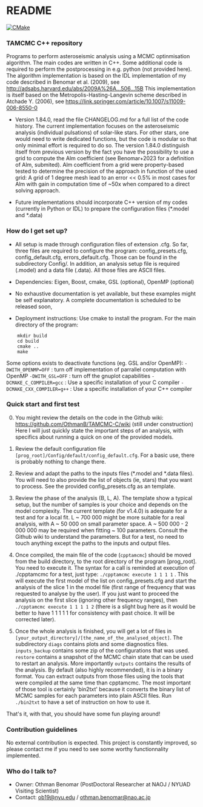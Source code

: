 # README #

[![CMake](https://github.com/OthmanB/TAMCMC-C/actions/workflows/cmake.yml/badge.svg)](https://github.com/OthmanB/TAMCMC-C/actions/workflows/cmake.yml)

### TAMCMC C++ repository ###

Programs to perform asteroseismic analysis using a MCMC optinmisation algorithm. The main codes are written in C++. Some additional code is required to perform the postprocessing in e.g. python (not provided here). 
The algorithm implementation is based on the IDL implementation of my code described in Benomar et al. (2009), see http://adsabs.harvard.edu/abs/2009A%26A...506...15B
This implementation is itself based on the Metropolis-Hasting-Langevin scheme described in Atchade Y. (2006), see https://link.springer.com/article/10.1007/s11009-006-8550-0

* Version 1.84.0, read the file CHANGELOG.md for a full list of the code history.
	The current implementation focuses on the asteroseismic analysis (individual pulsations) of solar-like stars. For other stars, one would need to write
	dedicated functions, but the code is modular so that only minimal effort is required to do so. The version 1.84.0 distinguish itself from previous version by the fact you have the possibility to use a grid to compute the Alm coefficient (see Benomar+2023 for a definition of Alm, submited). Alm coefficient from a grid were property-based tested to determine the precision of the approach in function of the used grid: A grid of 1 degree mesh lead to an error << 0.5% in most cases for Alm with gain in computation time of ~50x when compared to a direct solving approach.
	
* Future implementations should incorporate C++ version of my codes (currently in Python or IDL) to prepare the configuration files (*.model and *.data)

### How do I get set up? ###

* All setup is made through configuration files of extension .cfg. So far, three files are required to configure the program: config_presets.cfg, config_default.cfg, errors_default.cfg. Those can be found in the subdirectory Config/.
In addition, an analysis setup file is required (.model) and a data file (.data). All those files are ASCII files.

* Dependencies: Eigen, Boost, cmake,  GSL (optional), OpenMP (optional)

* No exhaustive documentation is yet available, but these examples might be self explanatory. A complete documentation is scheduled to be released soon,

* Deployment instructions: 
Use cmake to install the program. For the main directory of the program:
```
	mkdir build
	cd build
	cmake ..
	make
```
Some options exists to deactivate functions (eg. GSL and/or OpenMP):
   ```-DWITH_OPENMP=OFF``` : turn off implementation of parrallel computation with OpenMP
   ```-DWITH_GSL=OFF``` : turn off the gnuplot capabilities
   ```-DCMAKE_C_COMPILER=gcc``` : Use a specific installation of your C compiler 
   ```-DCMAKE_CXX_COMPILER=g++``` : Use a specific installation of your C++ compiler 

### Quick start and first test ###
   0. You might review the details on the code in the Github wiki: https://github.com/OthmanB/TAMCMC-C/wiki (still under construction)
   Here I will just quickly state the important steps of an analysis, with specifics about running a quick on one of the provided models.

   1. Review the default configuration file ```[prog_root]/Config/default/config_default.cfg```. For a basic use, there is probably nothing to change there.

   2. Review and adapt the paths to the inputs files (*.model and *.data files). You will need to also provide the list of objects (ie, stars) that you want to process.
      See the provided config_presets.cfg as an template.

   3. Review the phase of the analysis (B, L, A). The template show a typical setup, but the number of samples is your choice and depends on the model complexity.
      The current template (for v1.4.0) is adequate for a test and for a local fit. L ~ 700 000 might be more suitable for a real analysis, with A ~ 50 000 on small parameter space. A ~ 500 000 - 2 000 000 may be required when fitting ~ 100 parameters. Consult the Github wiki to understand the parameters. But for a test, no need to touch anything except the paths to the inputs and output files. 

   3. Once compiled, the main file of the code (```cpptamcmc```) should be moved from the build directory, to the root directory of the program [prog_root].
      You need to execute it. The syntax for a call is reminded at execution of ./cpptamcmc
      for a test, just type: ```./cpptamcmc execute 1 1 1 1``` . This will execute the first model of the list on config_presets.cfg and start the analysis of the slice 1 in the model file (first range of frequency that was requested to analyse by the user).
      If you just want to proceed the analysis on the first slice (ignoring other frequency ranges), then ```./cpptamcmc execute 1 1 1 1 2``` (there is a slight bug here as it would be better to have 1 1 1 1 1 for consistency with past choice. It will be corrected later). 

   4. Once the whole analysis is finished, you will get a lot of files in ```[your_output_directory]/[the_name_of_the_analysed_object]```. The subdirectory ```diags``` contains plots and some diagnostics files. ```inputs_backup``` contains some zip of the configurations that was used. ```restore``` contains a snapshot of the MCMC chain state that can be used to restart an analysis. More importantly ```outputs``` contains the results of the analysis. 
      By default (also highly recommended), it is in a binary format. You can extract outputs from those files using the tools that were compiled at the same time than cpptamcmc. 
      The most important of those tool is certainly 'bin2txt' because it converts the binary list of MCMC samples for each parameters into plain ASCII files. Run ```./bin2txt``` to have a set of instruction on how to use it.
   
That's it, with that, you should have some fun playing around!
  
### Contribution guidelines ###

No external contribution is expected. This project is constantly improved, so please contact me if you need to see some worthy functionnality implemented. 

### Who do I talk to? ###

* Owner: Othman Benomar (PostDoctoral Researcher at NAOJ / NYUAD Visiting Scientist)
* Contact: ob19@nyu.edu  /  othman.benomar@nao.ac.jp
